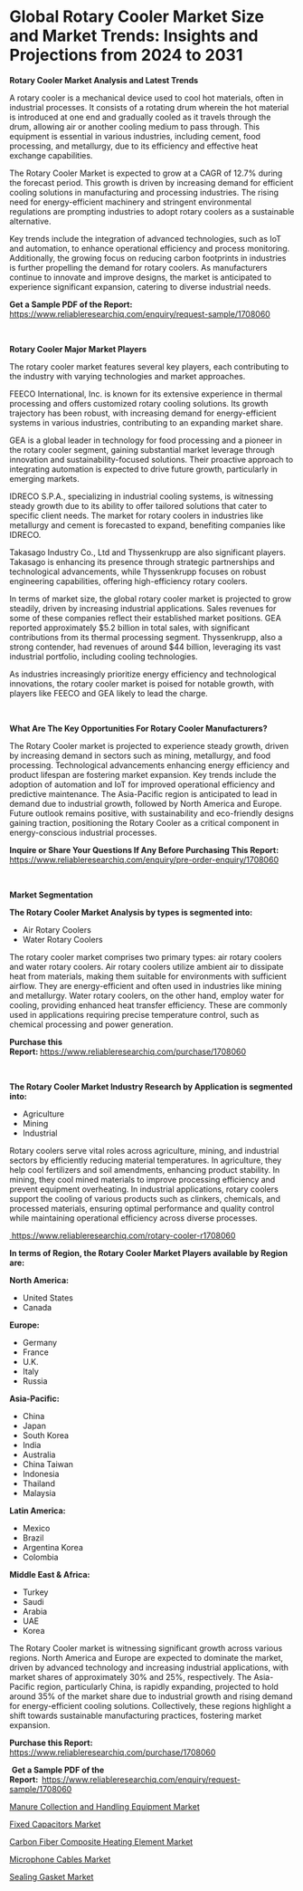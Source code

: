 <p><h1>Global Rotary Cooler Market Size and Market Trends: Insights and Projections from 2024 to 2031</h1></p><p><strong>Rotary Cooler Market Analysis and Latest Trends</strong></p>
<p><p>A rotary cooler is a mechanical device used to cool hot materials, often in industrial processes. It consists of a rotating drum wherein the hot material is introduced at one end and gradually cooled as it travels through the drum, allowing air or another cooling medium to pass through. This equipment is essential in various industries, including cement, food processing, and metallurgy, due to its efficiency and effective heat exchange capabilities.</p><p>The Rotary Cooler Market is expected to grow at a CAGR of 12.7% during the forecast period. This growth is driven by increasing demand for efficient cooling solutions in manufacturing and processing industries. The rising need for energy-efficient machinery and stringent environmental regulations are prompting industries to adopt rotary coolers as a sustainable alternative. </p><p>Key trends include the integration of advanced technologies, such as IoT and automation, to enhance operational efficiency and process monitoring. Additionally, the growing focus on reducing carbon footprints in industries is further propelling the demand for rotary coolers. As manufacturers continue to innovate and improve designs, the market is anticipated to experience significant expansion, catering to diverse industrial needs.</p></p>
<p><strong>Get a Sample PDF of the Report:&nbsp;</strong> <a href="https://www.reliableresearchiq.com/enquiry/request-sample/1708060?utm_campaign=1260&utm_medium=2&utm_source=Github&utm_content=ia&utm_term=07102024&utm_id=rotary-cooler">https://www.reliableresearchiq.com/enquiry/request-sample/1708060</a></p>
<p>&nbsp;</p>
<p><strong>Rotary Cooler Major Market Players</strong></p>
<p><p>The rotary cooler market features several key players, each contributing to the industry with varying technologies and market approaches. </p><p>FEECO International, Inc. is known for its extensive experience in thermal processing and offers customized rotary cooling solutions. Its growth trajectory has been robust, with increasing demand for energy-efficient systems in various industries, contributing to an expanding market share. </p><p>GEA is a global leader in technology for food processing and a pioneer in the rotary cooler segment, gaining substantial market leverage through innovation and sustainability-focused solutions. Their proactive approach to integrating automation is expected to drive future growth, particularly in emerging markets.</p><p>IDRECO S.P.A., specializing in industrial cooling systems, is witnessing steady growth due to its ability to offer tailored solutions that cater to specific client needs. The market for rotary coolers in industries like metallurgy and cement is forecasted to expand, benefiting companies like IDRECO. </p><p>Takasago Industry Co., Ltd and Thyssenkrupp are also significant players. Takasago is enhancing its presence through strategic partnerships and technological advancements, while Thyssenkrupp focuses on robust engineering capabilities, offering high-efficiency rotary coolers.</p><p>In terms of market size, the global rotary cooler market is projected to grow steadily, driven by increasing industrial applications. Sales revenues for some of these companies reflect their established market positions. GEA reported approximately $5.2 billion in total sales, with significant contributions from its thermal processing segment. Thyssenkrupp, also a strong contender, had revenues of around $44 billion, leveraging its vast industrial portfolio, including cooling technologies.</p><p>As industries increasingly prioritize energy efficiency and technological innovations, the rotary cooler market is poised for notable growth, with players like FEECO and GEA likely to lead the charge.</p></p>
<p>&nbsp;</p>
<p><strong>What Are The Key Opportunities For Rotary Cooler Manufacturers?</strong></p>
<p><p>The Rotary Cooler market is projected to experience steady growth, driven by increasing demand in sectors such as mining, metallurgy, and food processing. Technological advancements enhancing energy efficiency and product lifespan are fostering market expansion. Key trends include the adoption of automation and IoT for improved operational efficiency and predictive maintenance. The Asia-Pacific region is anticipated to lead in demand due to industrial growth, followed by North America and Europe. Future outlook remains positive, with sustainability and eco-friendly designs gaining traction, positioning the Rotary Cooler as a critical component in energy-conscious industrial processes.</p></p>
<p><strong>Inquire or Share Your Questions If Any Before Purchasing This Report:</strong> <a href="https://www.reliableresearchiq.com/enquiry/pre-order-enquiry/1708060?utm_campaign=1260&utm_medium=2&utm_source=Github&utm_content=ia&utm_term=07102024&utm_id=rotary-cooler">https://www.reliableresearchiq.com/enquiry/pre-order-enquiry/1708060</a></p>
<p>&nbsp;</p>
<p><strong>Market Segmentation</strong></p>
<p><strong>The Rotary Cooler Market Analysis by types is segmented into:</strong></p>
<p><ul><li>Air Rotary Coolers</li><li>Water Rotary Coolers</li></ul></p>
<p><p>The rotary cooler market comprises two primary types: air rotary coolers and water rotary coolers. Air rotary coolers utilize ambient air to dissipate heat from materials, making them suitable for environments with sufficient airflow. They are energy-efficient and often used in industries like mining and metallurgy. Water rotary coolers, on the other hand, employ water for cooling, providing enhanced heat transfer efficiency. These are commonly used in applications requiring precise temperature control, such as chemical processing and power generation.</p></p>
<p><strong>Purchase this Report:&nbsp;</strong><a href="https://www.reliableresearchiq.com/purchase/1708060?utm_campaign=1260&utm_medium=2&utm_source=Github&utm_content=ia&utm_term=07102024&utm_id=rotary-cooler">https://www.reliableresearchiq.com/purchase/1708060</a></p>
<p>&nbsp;</p>
<p><strong>The Rotary Cooler Market Industry Research by Application is segmented into:</strong></p>
<p><ul><li>Agriculture</li><li>Mining</li><li>Industrial</li></ul></p>
<p><p>Rotary coolers serve vital roles across agriculture, mining, and industrial sectors by efficiently reducing material temperatures. In agriculture, they help cool fertilizers and soil amendments, enhancing product stability. In mining, they cool mined materials to improve processing efficiency and prevent equipment overheating. In industrial applications, rotary coolers support the cooling of various products such as clinkers, chemicals, and processed materials, ensuring optimal performance and quality control while maintaining operational efficiency across diverse processes.</p></p>
<p><a href="https://www.reliableresearchiq.com/rotary-cooler-r1708060?utm_campaign=1260&utm_medium=2&utm_source=Github&utm_content=ia&utm_term=07102024&utm_id=rotary-cooler">&nbsp;https://www.reliableresearchiq.com/rotary-cooler-r1708060</a></p>
<p><strong>In terms of Region, the Rotary Cooler Market Players available by Region are:</strong></p>
<p>
    <p> <strong> North America: </strong>
        <ul>
            <li>United States</li>
            <li>Canada</li>
        </ul>
        </p> 
    <p> <strong> Europe: </strong>
        <ul>
            <li>Germany</li>
            <li>France</li>
            <li>U.K.</li>
            <li>Italy</li>
            <li>Russia</li>
        </ul>
        </p> 
    <p> <strong> Asia-Pacific: </strong>
        <ul>
            <li>China</li>
            <li>Japan</li>
            <li>South Korea</li>
            <li>India</li>
            <li>Australia</li>
            <li>China Taiwan</li>
            <li>Indonesia</li>
            <li>Thailand</li>
            <li>Malaysia</li>
        </ul>
        </p> 
    <p> <strong> Latin America: </strong>
        <ul>
            <li>Mexico</li>
            <li>Brazil</li>
            <li>Argentina Korea</li>
            <li>Colombia</li>
        </ul>
        </p> 
    <p> <strong> Middle East & Africa: </strong>
        <ul>
            <li>Turkey</li>
            <li>Saudi</li>
            <li>Arabia</li>
            <li>UAE</li>
            <li>Korea</li>
        </ul>
    </p>
    </p>
<p><p>The Rotary Cooler market is witnessing significant growth across various regions. North America and Europe are expected to dominate the market, driven by advanced technology and increasing industrial applications, with market shares of approximately 30% and 25%, respectively. The Asia-Pacific region, particularly China, is rapidly expanding, projected to hold around 35% of the market share due to industrial growth and rising demand for energy-efficient cooling solutions. Collectively, these regions highlight a shift towards sustainable manufacturing practices, fostering market expansion.</p></p>
<p><strong>Purchase this Report: </strong><a href="https://www.reliableresearchiq.com/purchase/1708060?utm_campaign=1260&utm_medium=2&utm_source=Github&utm_content=ia&utm_term=07102024&utm_id=rotary-cooler">https://www.reliableresearchiq.com/purchase/1708060</a></p>
<p>&nbsp;<strong>Get a Sample PDF of the Report:&nbsp;&nbsp;</strong><a href="https://www.reliableresearchiq.com/enquiry/request-sample/1708060?utm_campaign=1260&utm_medium=2&utm_source=Github&utm_content=ia&utm_term=07102024&utm_id=rotary-cooler">https://www.reliableresearchiq.com/enquiry/request-sample/1708060</a></p>
<p><strong></strong></p>
<p><p><a href="https://github.com/AdeaKodra585/Market-Research-Report-List-1/blob/main/manure-collection-and-handling-equipment-market.md?utm_campaign=1260&utm_medium=2&utm_source=Github&utm_content=ia&utm_term=07102024&utm_id=rotary-cooler">Manure Collection and Handling Equipment Market</a></p><p><a href="https://issuu.com/reportprime-2/docs/fixed-capacitors-market-size-2030.p_b20ed85897bc85?utm_campaign=1260&utm_medium=2&utm_source=Github&utm_content=ia&utm_term=07102024&utm_id=rotary-cooler">Fixed Capacitors Market</a></p><p><a href="https://www.linkedin.com/pulse/key-drivers-carbon-fiber-composite-heating-element-market-ing7e?utm_campaign=1260&utm_medium=2&utm_source=Github&utm_content=ia&utm_term=07102024&utm_id=rotary-cooler">Carbon Fiber Composite Heating Element Market</a></p><p><a href="https://issuu.com/reportprime-2/docs/microphone-cables-market-size-2030._b01c6d678e3b5b?utm_campaign=1260&utm_medium=2&utm_source=Github&utm_content=ia&utm_term=07102024&utm_id=rotary-cooler">Microphone Cables Market</a></p><p><a href="https://www.linkedin.com/pulse/top-trends-transforming-sealing-gasket-market-2024-2031-q3jee?utm_campaign=1260&utm_medium=2&utm_source=Github&utm_content=ia&utm_term=07102024&utm_id=rotary-cooler">Sealing Gasket Market</a></p></p>